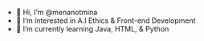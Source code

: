- 👋 Hi, I’m @menanotmina
- 👀 I’m interested in A.I Ethics & Front-end Development
- 🌱 I’m currently learning Java, HTML, & Python

